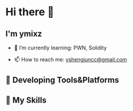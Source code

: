 # Hi there 👋


## I'm **ymixz**


- 🌱 I’m currently learning: PWN, Solidity

- 📫 How to reach me: yshengjuncc@gmail.com

## 🚉 **Developing Tools&Platforms**

## 🌟 **My Skills**  


